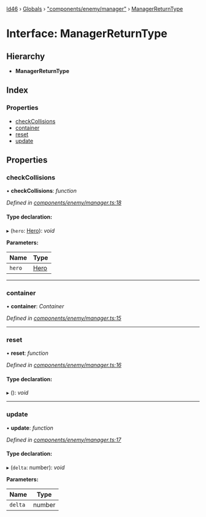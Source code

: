 [ld46](../README.md) › [Globals](../globals.md) › ["components/enemy/manager"](../modules/_components_enemy_manager_.md) › [ManagerReturnType](_components_enemy_manager_.managerreturntype.md)

# Interface: ManagerReturnType

## Hierarchy

* **ManagerReturnType**

## Index

### Properties

* [checkCollisions](_components_enemy_manager_.managerreturntype.md#checkcollisions)
* [container](_components_enemy_manager_.managerreturntype.md#container)
* [reset](_components_enemy_manager_.managerreturntype.md#reset)
* [update](_components_enemy_manager_.managerreturntype.md#update)

## Properties

###  checkCollisions

• **checkCollisions**: *function*

*Defined in [components/enemy/manager.ts:18](https://github.com/jrod-disco/ld46-keepalive/blob/0d14d56/src/components/enemy/manager.ts#L18)*

#### Type declaration:

▸ (`hero`: [Hero](_components_hero_index_.hero.md)): *void*

**Parameters:**

Name | Type |
------ | ------ |
`hero` | [Hero](_components_hero_index_.hero.md) |

___

###  container

• **container**: *Container*

*Defined in [components/enemy/manager.ts:15](https://github.com/jrod-disco/ld46-keepalive/blob/0d14d56/src/components/enemy/manager.ts#L15)*

___

###  reset

• **reset**: *function*

*Defined in [components/enemy/manager.ts:16](https://github.com/jrod-disco/ld46-keepalive/blob/0d14d56/src/components/enemy/manager.ts#L16)*

#### Type declaration:

▸ (): *void*

___

###  update

• **update**: *function*

*Defined in [components/enemy/manager.ts:17](https://github.com/jrod-disco/ld46-keepalive/blob/0d14d56/src/components/enemy/manager.ts#L17)*

#### Type declaration:

▸ (`delta`: number): *void*

**Parameters:**

Name | Type |
------ | ------ |
`delta` | number |
